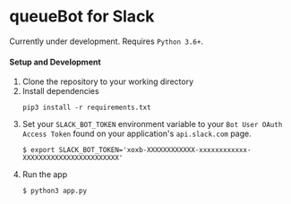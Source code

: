 # queueBot for Slack
Currently under development.
Requires `Python 3.6+`.

#### Setup and Development

1) Clone the repository to your working directory
2) Install dependencies
	```
	pip3 install -r requirements.txt
	```
3) Set your `SLACK_BOT_TOKEN` environment variable to your `Bot User OAuth Access Token` found on your application's `api.slack.com` page.
	```
    $ export SLACK_BOT_TOKEN='xoxb-XXXXXXXXXXXX-xxxxxxxxxxxx-XXXXXXXXXXXXXXXXXXXXXXXX'
    ```
4) Run the app
	```
    $ python3 app.py
	```
